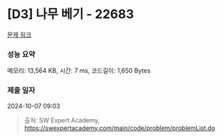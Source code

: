 # [D3] 나무 베기 - 22683 

[문제 링크](https://swexpertacademy.com/main/code/problem/problemDetail.do?contestProbId=AZIyCYJ6p30DFAQP) 

### 성능 요약

메모리: 13,564 KB, 시간: 7 ms, 코드길이: 1,650 Bytes

### 제출 일자

2024-10-07 09:03



> 출처: SW Expert Academy, https://swexpertacademy.com/main/code/problem/problemList.do